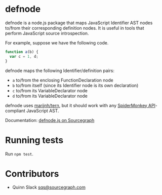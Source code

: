 defnode
=======

defnode is a node.js package that maps JavaScript Identifier AST nodes to/from
their corresponding definition nodes. It is useful in tools that perform
JavaScript source introspection.

For example, suppose we have the following code.

```javascript
function a(b) {
  var c = 1, d;
}
```

defnode maps the following Identifier/definition pairs:

* `a` to/from the enclosing FunctionDeclaration node
* `b` to/from itself (since its Identifier node is its own declaration)
* `c` to/from its VariableDeclarator node
* `d` to/from its VariableDeclarator node

defnode uses [marijnh/tern](https://github.com/marijnh/tern), but it should
work with any [SpiderMonkey
API](https://developer.mozilla.org/en-US/docs/SpiderMonkey/Parser_API)-compliant
JavaScript AST.

Documentation: [defnode.js on Sourcegraph](https://sourcegraph.com/github.com/sourcegraph/defnode.js)


Running tests
=============

Run `npm test`.


Contributors
============

* Quinn Slack <sqs@sourcegraph.com>
